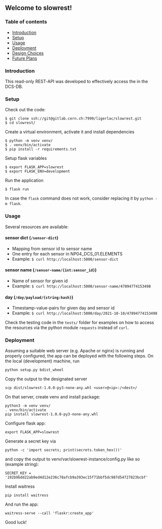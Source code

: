 ## Welcome to slowrest!
### Table of contents
* [Introduction](#introduction)
* [Setup](#setup)
* [Usage](#usage)
* [Deployment](#deployment)
* [Design Choices](#designchoices)
* [Future Plans](#futureplans)

### Introduction
This read-only REST-API was developed to effectively access the in the DCS-DB.

### Setup
Check out the code:
```
$ git clone ssh://git@gitlab.cern.ch:7999/ligerlac/slowrest.git
$ cd slowrest/
```
Create a virtual environment, activate it and install dependencies
```
$ python -m venv venv/
$ . venv/bin/activate
$ pip install -r requirements.txt
```
Setup flask variables
```
$ export FLASK_APP=slowrest
$ export FLASK_ENV=development
```
Run the application
```
$ flask run
```
In case the ```flask``` command does not work, consider replacing it by
```python -m flask```. 


### Usage
Several resources are available:

#### sensor dict (```/sensor-dict```)
* Mapping from sensor id to sensor name
* One entry for each sensor in NP04_DCS_01.ELEMENTS
* Example: ```$ curl http://localhost:5000/sensor-dict```

#### sensor name (```/sensor-name/{int:sensor_id}```)
* Name of sensor for given id
* Example: ```$ curl http://localhost:5000/sensor-name/47894774153498```

#### day (```/day/payload/{string:hash}```)
* Timestamp-value-pairs for given day and sensor id
* Example: ```$ curl http://localhost:5000/day/2021-10-10/47894774153498```

Check the testing code in the ```tests/``` folder for examples
on how to access the resources via the python module ```requests```
instead of ```curl```.


### Deployment
Assuming a suitable web server (e.g. Apache or nginx) is running
and properly configured, the app can be deployed with the
following steps. On the local (development) machine, run
```
python setup.py bdist_wheel
```
Copy the output to the designated server
```
scp dist/slowrest-1.0.0-py3-none-any.whl <user>@<ip>:/<dest>/
```
On that server, create venv and install package:
```
python3 -m venv venv/
. venv/bin/activate
pip install slowrest-1.0.0-py3-none-any.whl
```
Configure flask app:
```
export FLASK_APP=slowrest
```
Generate a secret key via 
```
python -c 'import secrets; print(secrets.token_hex())'
```
and copy the output to venv/var/slowrest-instance/config.py like so (example string):
```
SECRET_KEY = '192b9bdd22ab9ed4d12e236c78afcb9a393ec15f71bbf5dc987d54727823bcbf'
```
Install waitress
```
pip install waitress
```
And run the app:
```
waitress-serve --call 'flaskr:create_app'
```
Good luck!
